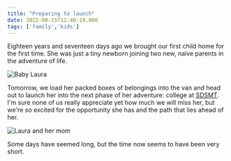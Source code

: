 ```yaml
---
title: "Preparing to launch"
date: 2022-08-15T12:40:19.000
tags: ['family','kids']
---
```


Eighteen years and seventeen days ago we brought our first child home for the first time. She was just a tiny newborn joining two new, naïve parents in the adventure of life.

![Baby Laura](/images/2022/baby-laura.jpeg)

Tomorrow, we load her packed boxes of belongings into the van and head out to launch her into the next phase of her adventure: college at [SDSMT](https://www.sdsmt.edu/). I'm sure none of us really appreciate yet how much we will miss her, but we're so excited for the opportunity she has and the path that lies ahead of her.

![Laura and her mom](/images/2022/laura-becky.jpeg)

Some days have seemed long, but the time now seems to have been very short.
